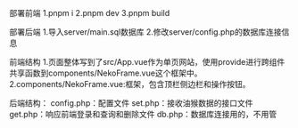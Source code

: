 部署前端
1.pnpm i
2.pnpm dev
3.pnpm build

部署后端
1.导入server/main.sql数据库
2.修改server/config.php的数据库连接信息

前端结构
1.页面整体写到了src/App.vue作为单页网站，使用provide进行跨组件共享函数到components/NekoFrame.vue这个框架中。
2.components/NekoFrame.vue:框架，包含顶栏侧边栏和操作按钮。

后端结构：
config.php：配置文件
set.php：接收油猴数据的接口文件
get.php：响应前端登录和查询和删除文件
db.php：数据库连接用的，不用管
